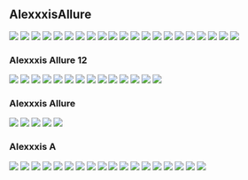 ## AlexxxisAllure
![](http://x.imagefapusercontent.com/u/Bill-75/6794154/1670398000/Alexxxis_Allure___10_0.jpg)
![](http://x.imagefapusercontent.com/u/Bill-75/6794154/909298382/Alexxxis_Allure___10_3256pp_Alexxxis_Allure-127.jpg)
![](http://x.imagefapusercontent.com/u/Bill-75/6794154/1237004667/Alexxxis_Allure___10_3256pp_Alexxxis_Allure-132.jpg)
![](http://x.imagefapusercontent.com/u/Bill-75/6794154/493901739/Alexxxis_Allure___10_3256pp_Alexxxis_Allure-133.jpg)
![](http://x.imagefapusercontent.com/u/Bill-75/6794154/207511891/Alexxxis_Allure___10_3256pp_Alexxxis_Allure-134.jpg)
![](http://x.imagefapusercontent.com/u/Bill-75/6794154/2114848003/Alexxxis_Allure___10_3256pp_Alexxxis_Allure-137.jpg)
![](http://x.imagefapusercontent.com/u/Bill-75/6794154/421483600/Alexxxis_Allure___10_3256pp_Alexxxis_Allure-17.jpg)
![](http://x.imagefapusercontent.com/u/Bill-75/6794154/1689626534/Alexxxis_Allure___10_2.jpg)
![](http://x.imagefapusercontent.com/u/Bill-75/6794154/1726415358/Alexxxis_Allure___10_3256pp_Alexxxis_Allure-263.jpg)
![](http://x.imagefapusercontent.com/u/Bill-75/6794154/356534130/Alexxxis_Allure___10_3256pp_Alexxxis_Allure-264.jpg)
![](http://x.imagefapusercontent.com/u/Bill-75/6794154/913689379/Alexxxis_Allure___10_3256pp_Alexxxis_Allure-268.jpg)
![](http://x.imagefapusercontent.com/u/Bill-75/6794154/644420473/Alexxxis_Allure___10_3256pp_Alexxxis_Allure-269.jpg)
![](http://x.imagefapusercontent.com/u/Bill-75/6794154/898867949/Alexxxis_Allure___10_3256pp_Alexxxis_Allure-272.jpg)
![](http://x.imagefapusercontent.com/u/Bill-75/6794154/762073171/Alexxxis_Allure___10_3256pp_Alexxxis_Allure-273.jpg)
![](http://x.imagefapusercontent.com/u/Bill-75/6794154/1458650418/Alexxxis_Allure___10_3256pp_Alexxxis_Allure-277.jpg)
![](http://x.imagefapusercontent.com/u/Bill-75/6794154/393114801/Alexxxis_Allure___10_3256pp_Alexxxis_Allure-279.jpg)
![](http://x.imagefapusercontent.com/u/Bill-75/6794154/1097090406/Alexxxis_Allure___10_3256pp_Alexxxis_Allure-282.jpg)
![](http://x.imagefapusercontent.com/u/Bill-75/6794154/1837943282/Alexxxis_Allure___10_3256pp_Alexxxis_Allure-298.jpg)
![](http://x.imagefapusercontent.com/u/Bill-75/6794154/193857263/Alexxxis_Allure___10_3256pp_Alexxxis_Allure-712.jpg)
![](http://x.imagefapusercontent.com/u/Bill-75/6794154/874947332/Alexxxis_Allure___10_3256pp_Alexxxis_Allure-713.jpg)
![](http://x.imagefapusercontent.com/u/Bill-75/6794154/917754318/Alexxxis_Allure___10_3256pp_Alexxxis_Allure-714.jpg)
### Alexxxis Allure 12
![](http://x.imagefapusercontent.com/u/Bill-75/7103702/820345600/Alexxxis_Allure___12_3333pp_Alexxxis_Allure-282.jpg)
![](http://x.imagefapusercontent.com/u/Bill-75/7103702/1059697114/Alexxxis_Allure___12_3333pp_Alexxxis_Allure-283.jpg)
![](http://x.imagefapusercontent.com/u/Bill-75/7103702/1865679517/Alexxxis_Allure___12_3333pp_Alexxxis_Allure-284.jpg)
![](http://x.imagefapusercontent.com/u/Bill-75/7103702/1976922291/Alexxxis_Allure___12_3333pp_Alexxxis_Allure-288.jpg)
![](http://x.imagefapusercontent.com/u/Bill-75/7103702/414235942/Alexxxis_Allure___12_3333pp_Alexxxis_Allure-289.jpg)
![](http://x.imagefapusercontent.com/u/Bill-75/7103702/1968225533/Alexxxis_Allure___12_3333pp_Alexxxis_Allure-290.jpg)
![](http://x.imagefapusercontent.com/u/Bill-75/7103702/2064342291/Alexxxis_Allure___12_3333pp_Alexxxis_Allure-294.jpg)
![](http://x.imagefapusercontent.com/u/Bill-75/7103702/1502648635/Alexxxis_Allure___12_3333pp_Alexxxis_Allure-297.jpg)
![](http://x.imagefapusercontent.com/u/Bill-75/7103702/955610379/Alexxxis_Allure___12_3333pp_Alexxxis_Allure-299.jpg)
![](http://x.imagefapusercontent.com/u/Bill-75/7103702/169004908/Alexxxis_Allure___12_3333pp_Alexxxis_Allure-302.jpg)
![](http://x.imagefapusercontent.com/u/Bill-75/7103702/1134107870/Alexxxis_Allure___12_3333pp_Alexxxis_Allure-307.jpg)
![](http://x.imagefapusercontent.com/u/Bill-75/7103702/2095172817/Alexxxis_Allure___12_3333pp_Alexxxis_Allure-312.jpg)
![](http://x.imagefapusercontent.com/u/Bill-75/7103702/1991495079/Alexxxis_Allure___12_3333pp_Alexxxis_Allure-314.jpg)
![](http://x.imagefapusercontent.com/u/Bill-75/7103702/1604326390/Alexxxis_Allure___12_3333pp_Alexxxis_Allure-317.jpg)
### Alexxxis Allure
![](http://x.imagefapusercontent.com/u/Bill-75/6159028/607974551/Alexxxis_Al_2983pp_AlexxxisAllure-162.jpg)
![](http://x.imagefapusercontent.com/u/Bill-75/5576471/1867582385/Alexxxis_A_2983pp_AlexxxisAllure-164.jpg)
![](http://x.imagefapusercontent.com/u/Bill-75/5576471/961448662/Alexxxis_A_2983pp_AlexxxisAllure-167.jpg)
![](http://x.imagefapusercontent.com/u/Bill-75/5576471/1466597599/Alexxxis_A_2983pp_AlexxxisAllure-168.jpg)
![](http://x.imagefapusercontent.com/u/Bill-75/6159028/1533317656/Alexxxis_Al_2983pp_AlexxxisAllure-169.jpg)
### Alexxxis A
![](http://x.imagefapusercontent.com/u/Bill-75/5576471/588726155/Alexxxis_A_2983pp_AlexxxisAllure-189.jpg)
![](http://x.imagefapusercontent.com/u/Bill-75/5576471/301358010/Alexxxis_A_2983pp_AlexxxisAllure-192.jpg)
![](http://x.imagefapusercontent.com/u/Bill-75/5576471/2085050909/Alexxxis_A_2983pp_AlexxxisAllure-193.jpg)
![](http://x.imagefapusercontent.com/u/Bill-75/5576471/468279871/Alexxxis_A_2983pp_AlexxxisAllure-198.jpg)
![](http://x.imagefapusercontent.com/u/Bill-75/5576471/1702799882/Alexxxis_A_2983pp_AlexxxisAllure-199.jpg)
![](http://x.imagefapusercontent.com/u/Bill-75/5576471/169303346/Alexxxis_A_2983pp_AlexxxisAllure-202.jpg)
![](http://x.imagefapusercontent.com/u/Bill-75/6159028/309330410/Alexxxis_Al_2983pp_AlexxxisAllure-203.jpg)
![](http://x.imagefapusercontent.com/u/Bill-75/6159028/2005293407/Alexxxis_Al_2983pp_AlexxxisAllure-204.jpg)
![](http://x.imagefapusercontent.com/u/Bill-75/6159028/875582428/Alexxxis_Al_2983pp_AlexxxisAllure-253.jpg)
![](http://x.imagefapusercontent.com/u/Bill-75/5576471/539770258/Alexxxis_A_2983pp_AlexxxisAllure-589.jpg)
![](http://x.imagefapusercontent.com/u/Bill-75/6159028/1370638150/Alexxxis_Al_2983pp_AlexxxisAllure-592.jpg)
![](http://x.imagefapusercontent.com/u/Bill-75/5576471/1268459611/Alexxxis_A_2983pp_AlexxxisAllure-594.jpg)
![](http://x.imagefapusercontent.com/u/Bill-75/5576471/881663344/Alexxxis_A_2983pp_AlexxxisAllure-599.jpg)
![](http://x.imagefapusercontent.com/u/Bill-75/5576471/1010821905/Alexxxis_A_2983pp_AlexxxisAllure-602.jpg)
![](http://x.imagefapusercontent.com/u/Bill-75/5576471/626967345/Alexxxis_A_2983pp_AlexxxisAllure-612.jpg)
![](http://x.imagefapusercontent.com/u/Bill-75/6089385/1181111377/Alexxxis_A____6_3098pp_Alexxxis_Allure_874.jpg)
![](http://x.imagefapusercontent.com/u/Bill-75/6089385/442330841/Alexxxis_A____6_3098pp_Alexxxis_Allure_877.jpg)
![](http://x.imagefapusercontent.com/u/Bill-75/6089385/638053882/Alexxxis_A____6_3098pp_Alexxxis_Allure_879.jpg)
